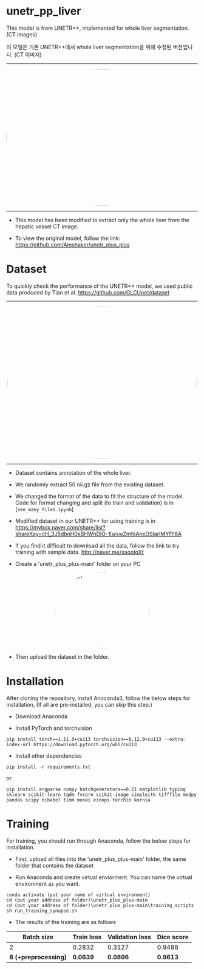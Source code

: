 # unetr_pp_liver

This model is from UNETR++, implemented for whole liver segmentation. (CT images)

이 모델은 기존 UNETR++에서 whole liver segmentation을 위해 수정된 버전입니다. (CT 이미지)

---

<p align="center" width="100%">
<img src="https://github.com/HiddenWaker/unetr_pp_liver/assets/132364831/304909e6-d6a5-46e3-9896-b7594e59c97d" alt="IA3 icon" style="width: 1073px; height:360px; display: block; margin: auto; border-radius: 50%;"/>
</p>

---
- This model has been modified to extract only the whole liver from the hepatic vessel CT image.

- To view the original model, follow the link: https://github.com/Amshaker/unetr_plus_plus

# Dataset

To quickly check the performance of the UNETR++ model, we used public data produced by Tian et al. https://github.com/GLCUnet/dataset

---
<p align="left" width="50%">
<img src="https://github.com/HiddenWaker/unetr_pp_liver/assets/132364831/9b7764e8-fe62-4562-8f3b-c436543e26a9" alt="IA3 icon" style="width: 500px; height:400px; display: block; margin: auto; border-radius: 50%;"/>
</p>

---
  
- Dataset contains annotation of the whole liver.

- We randomly extract 50 nii.gz file from the existing dataset.

- We changed the format of the data to fit the structure of the model. Code for format changing and split (to train and validation) is in [`see_many_files.ipynb`]

- Modified dataset in our UNETR++ for using training is in https://mybox.naver.com/share/list?shareKey=cH_3J5dbnH0kBHWhDIO-1IwswZmfeAnxDSIarIMYfY8A

- If you find it difficult to download all the data, follow the link to try training with sample data. http://naver.me/xaooIqXt
  
- Create a 'unetr_plus_plus-main' folder on your PC

<p align="left" width="50%">
<img src="https://github.com/HiddenWaker/unetr_pp_liver/assets/132364831/98ee8c97-cff9-47ad-8bed-0e7a52efc535" alt="IA3 icon" style="width: 250px; height:200px; display: block; margin: auto; border-radius: 50%;"/>
</p>

-  Then upload the dataset in the folder. 



# Installation
After cloning the repository, install Anoconda3, follow the below steps for installation,
(If all are pre-installed, you can skip this step.)

- Download Anaconda

- Install PyTorch and torchvision 
```
pip install torch==1.11.0+cu113 torchvision==0.12.0+cu113 --extra-index-url https://download.pytorch.org/whl/cu113
```

- Install other dependencies
```
pip install -r requirements.txt
```
or 

```
pip install argparse numpy batchgenerators==0.21 matplotlib typing sklearn scikit-learn tqdm fvcore scikit-image simpleitk tifffile medpy pandas scipy nibabel timm monai einops torchio kornia
```
# Training

For training, you should run through Anaconda, follow the below steps for installation.

- First, upload all files into the 'unetr_plus_plus-main' folder, the same folder that contains the dataset 


- Run Anaconda and create virtual enviorment. You can name the virtual environment as you want. 

```
conda activate (put your name of virtual environment)
cd (put your address of folder)\unetr_plus_plus-main
cd (put your address of folder)\unetr_plus_plus-main\training_scripts
sh run_training_synapse.sh
```
- The results of the training are as follows

Batch size | Train loss | Validation loss | Dice score
-- | -- | -- | --
2 | 0.2832 | 0.3127 | 0.9488
**8 (+preprocessing)** | **0.0639** | **0.0896** | **0.9613**
